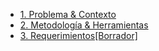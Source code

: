 - [1. Problema & Contexto](./mds/problema.md)
- [2. Metodología & Herramientas](./mds/herramientas.md)
- [3. Requerimientos[Borrador]](./mds/requisitos.md)

